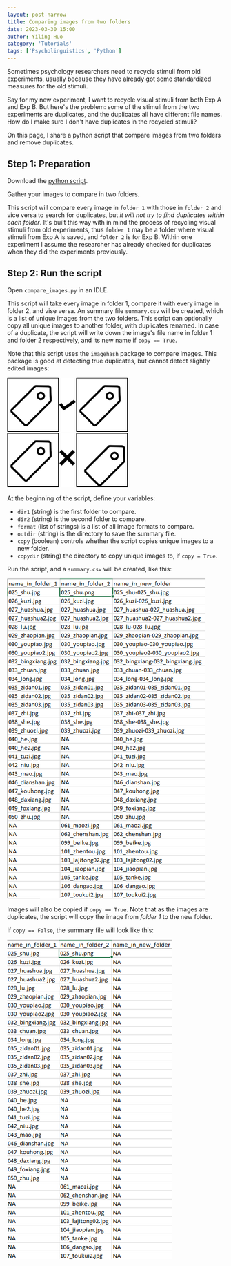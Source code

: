 ```yaml
---
layout: post-narrow
title: Comparing images from two folders
date: 2023-03-30 15:00
author: Yiling Huo
category: 'Tutorials'
tags: ['Psycholinguistics', 'Python']
---
```


Sometimes psychology researchers need to recycle stimuli from old experiments, usually because they have already got some standardized measures for the old stimuli. 

Say for my new experiment, I want to recycle visual stimuli from both Exp A and Exp B. But here's the problem: some of the stimuli from the two experiments are duplicates, and the duplicates all have different file names. How do I make sure I don't have duplicates in the recycled stimuli?

On this page, I share a python script that compare images from two folders and remove duplicates. 

<!--excerpt-->

## Step 1: Preparation

Download the <a href="/files/resources/python/compare_images.py" download>python script</a>.

Gather your images to compare in two folders. 

This script will compare every image in `folder 1` with those in `folder 2`  and vice versa to search for duplicates, but *it will not try to find duplicates within each folder*. It's built this way with in mind the process of recycling visual stimuli from old experiments, thus `folder 1` may be a folder where visual stimuli from Exp A is saved, and `folder 2` is for Exp B. Within one experiment I assume the researcher has already checked for duplicates when they did the experiments previously. 

## Step 2: Run the script

Open `compare_images.py` in an IDLE.

This script will take every image in folder 1, compare it with every image in folder 2, and vise versa. An summary file `summary.csv` will be created, which is a list of unique images from the two folders. This script can optionally copy all unique images to another folder, with duplicates renamed. In case of a duplicate, the script will write down the image's file name in folder 1 and folder 2 respectively, and its new name if `copy == True`.

Note that this script uses the `imagehash` package to compare images. This package is good at detecting true duplicates, but cannot detect slightly edited images:

![good](/images/tutorial_compare_img/good.png) ![bad](/images/tutorial_compare_img/bad.png)

At the beginning of the script, define your variables:

- `dir1` (string) is the first folder to compare.
- `dir2` (string) is the second folder to compare.
- `format` (list of strings) is a list of all image formats to compare. 
- `outdir` (string) is the directory to save the summary file.
- `copy` (boolean) controls whether the script copies unique images to a new folder. 
- `copydir` (string) the directory to copy unique images to, if `copy = True`. 

Run the script, and a `summary.csv` will be created, like this:

![summary-true](images/tutorial_compare_img/summary-true.png)

Images will also be copied if `copy == True`. Note that as the images are duplicates, the script will copy the image from *folder 1* to the new folder. 

If `copy == False`, the summary file will look like this:

![summary-false](images/tutorial_compare_img/summary-false.png)